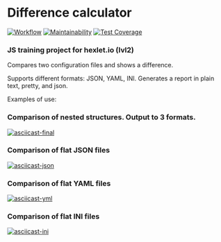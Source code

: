 # Difference calculator
[![Workflow](https://github.com/timursus/frontend-project-lvl2/workflows/Node%20CI/badge.svg)](https://github.com/timursus/frontend-project-lvl2/actions)
[![Maintainability](https://api.codeclimate.com/v1/badges/477e5fd164b0049a52d6/maintainability)](https://codeclimate.com/github/timursus/frontend-project-lvl2/maintainability)
[![Test Coverage](https://api.codeclimate.com/v1/badges/477e5fd164b0049a52d6/test_coverage)](https://codeclimate.com/github/timursus/frontend-project-lvl2/test_coverage)

### JS training project for hexlet.io (lvl2)

Compares two configuration files and shows a difference.

Supports different formats: JSON, YAML, INI. 
Generates a report in plain text, pretty, and json.

Examples of use:
### Comparison of nested structures. Output to 3 formats.
[![asciicast-final](https://asciinema.org/a/LBogEXLNWASfkSZfP6MAB3kHO.svg)](https://asciinema.org/a/LBogEXLNWASfkSZfP6MAB3kHO)

### Comparison of flat JSON files
[![asciicast-json](https://asciinema.org/a/8vPHoeU9p3wzkcNLU4mi2qeQQ.svg)](https://asciinema.org/a/8vPHoeU9p3wzkcNLU4mi2qeQQ)

### Comparison of flat YAML files
[![asciicast-yml](https://asciinema.org/a/vO6DoAQpOLDkDu54ENfDVeiRs.svg)](https://asciinema.org/a/vO6DoAQpOLDkDu54ENfDVeiRs)

### Comparison of flat INI files
[![asciicast-ini](https://asciinema.org/a/1vtja9tkgbbHYrFjuFeRjfWeW.svg)](https://asciinema.org/a/1vtja9tkgbbHYrFjuFeRjfWeW)